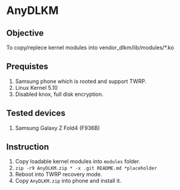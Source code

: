 # AnyDLKM

## Objective
To copy/replece kernel modules into vendor_dlkm/lib/modules/*.ko

## Prequistes
1. Samsung phone which is rooted and support TWRP.
1. Linux Kernel 5.10
1. Disabled knox, full disk encryption.

## Tested devices
1. Samsung Galaxy Z Fold4 (F936B)

## Instruction
1. Copy loadable kernel modules into `modules` folder.
1. `zip -r9 AnyDLKM.zip * -x .git README.md *placeholder`
1. Reboot into TWRP recovery mode.
1. Copy `AnyDLKM.zip` into phone and install it.
